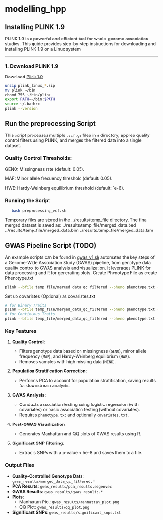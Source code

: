 # modelling_hpp

## Installing PLINK 1.9
PLINK 1.9 is a powerful and efficient tool for whole-genome association studies. This guide provides step-by-step instructions for downloading and installing PLINK 1.9 on a Linux system.

---

### **1. Download PLINK 1.9**

Download [Plink 1.9](https://www.cog-genomics.org/plink/)
```bash
unzip plink_linux_*.zip
mv plink ~/bin
chomd 755 ~/bin/plink
export PATH=~/bin:$PATH
source ~/.bashrc
plink --version
```

## Run the preprocessing Script

This script processes multiple `.vcf.gz` files in a directory, applies quality control filters using PLINK, and merges the filtered data into a single dataset.

### Quality Control Thresholds:

GENO: Missingness rate (default: 0.05).

MAF: Minor allele frequency threshold (default: 0.05).

HWE: Hardy-Weinberg equilibrium threshold (default: 1e-6).

### **Running the Script**
```bash
   bash preprocessing_vcf.sh
```

Temporary files are stored in the ../results/temp_file directory.
The final merged dataset is saved as:
../results/temp_file/merged_data.bed
../results/temp_file/merged_data.bim
../results/temp_file/merged_data.fam

## GWAS Pipeline Script (TODO)

An example scripts can be found in [gwas_v1.sh](https://github.com/isen-zhang/modelling_hpp/blob/main/gwas_v1.sh) automates the key steps of a Genome-Wide Association Study (GWAS) pipeline, from genotype data quality control to GWAS analysis and visualization. It leverages PLINK for data processing and R for generating plots.
Create Phenotype File as create Phenotype.txt
```bash
plink --bfile temp_file/merged_data_qc_filtered --pheno phenotype.txt --assoc --out gwas_results
```

Set up covariates (Optional) as covariates.txt
```bash
# for Binary Traits
plink --bfile temp_file/merged_data_qc_filtered --pheno phenotype.txt --covar covariates.txt --logistic --out gwas_results
# for Continuous Traits
plink --bfile temp_file/merged_data_qc_filtered --pheno phenotype.txt --covar covariates.txt --linear --out gwas_results
```

### Key Features
1. **Quality Control**:
   - Filters genotype data based on missingness (`GENO`), minor allele frequency (`MAF`), and Hardy-Weinberg equilibrium (`HWE`).
   - Removes samples with high missing data (`MIND`).

2. **Population Stratification Correction**:
   - Performs PCA to account for population stratification, saving results for downstream analysis.

3. **GWAS Analysis**:
   - Conducts association testing using logistic regression (with covariates) or basic association testing (without covariates).
   - Requires `phenotype.txt` and optionally `covariates.txt`.

4. **Post-GWAS Visualization**:
   - Generates Manhattan and QQ plots of GWAS results using R.

5. **Significant SNP Filtering**:
   - Extracts SNPs with a p-value < 5e-8 and saves them to a file.

### Output Files
- **Quality-Controlled Genotype Data**: `gwas_results/merged_data_qc_filtered.*`
- **PCA Results**: `gwas_results/pca_results.eigenvec`
- **GWAS Results**: `gwas_results/gwas_results.*`
- **Plots**:
  - Manhattan Plot: `gwas_results/manhattan_plot.png`
  - QQ Plot: `gwas_results/qq_plot.png`
- **Significant SNPs**: `gwas_results/significant_snps.txt`
